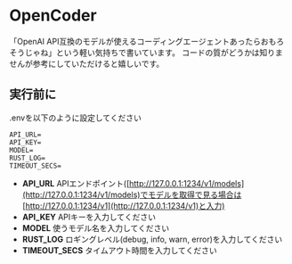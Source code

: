 # OpenCoder
「OpenAI API互換のモデルが使えるコーディングエージェントあったらおもろそうじゃね」という軽い気持ちで書いています。
コードの質がどうかは知りませんが参考にしていただけると嬉しいです。

## 実行前に
.envを以下のように設定してください
```
API_URL=
API_KEY=
MODEL=
RUST_LOG=
TIMEOUT_SECS=
```
- **API_URL** APIエンドポイント([http://127.0.0.1:1234/v1/models](http://127.0.0.1:1234/v1/models)でモデルを取得で見る場合は[http://127.0.0.1:1234/v1](http://127.0.0.1:1234/v1)と入力)
- **API_KEY** APIキーを入力してください
- **MODEL** 使うモデル名を入力してください
- **RUST_LOG** ロギングレベル(debug, info, warn, error)を入力してください
- **TIMEOUT_SECS** タイムアウト時間を入力してください